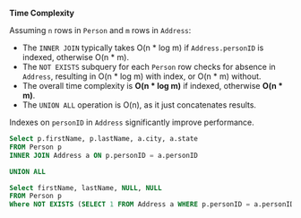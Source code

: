 **Time Complexity**

Assuming `n` rows in `Person` and `m` rows in `Address`:

- The `INNER JOIN` typically takes O(n * log m) if `Address.personID` is indexed, otherwise O(n * m).
- The `NOT EXISTS` subquery for each `Person` row checks for absence in `Address`, resulting in O(n * log m) with index, or O(n * m) without.
- The overall time complexity is **O(n * log m)** if indexed, otherwise **O(n * m)**.
- The `UNION ALL` operation is O(n), as it just concatenates results.

Indexes on `personID` in `Address` significantly improve performance.

```SQL
Select p.firstName, p.lastName, a.city, a.state 
FROM Person p
INNER JOIN Address a ON p.personID = a.personID

UNION ALL

Select firstName, lastName, NULL, NULL
FROM Person p
Where NOT EXISTS (SELECT 1 FROM Address a WHERE p.personID = a.personID)
```